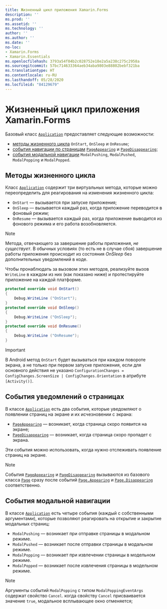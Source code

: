 ```yaml
---
title: Жизненный цикл приложения Xamarin.Forms
description: ''
ms.prod: ''
ms.assetid: ''
ms.technology: ''
author: ''
ms.author: ''
ms.date: ''
no-loc:
- Xamarin.Forms
- Xamarin.Essentials
ms.openlocfilehash: 3793a54f04b2c028752e18e2a5a238c275c2958a
ms.sourcegitcommit: 57bc714633364aeb34aba9803e88802bebf321ba
ms.translationtype: HT
ms.contentlocale: ru-RU
ms.lasthandoff: 05/28/2020
ms.locfileid: "84129679"
---
```

# <a name="xamarinforms-app-lifecycle"></a>Жизненный цикл приложения Xamarin.Forms

Базовый класс [`Application`](xref:Xamarin.Forms.Application) предоставляет следующие возможности:

- [методы жизненного цикла](#Lifecycle_Methods) `OnStart`, `OnSleep` и `OnResume`;
- [события навигации по страницам](#page) [`PageAppearing`](xref:Xamarin.Forms.Application.PageAppearing) и [`PageDisappearing`](xref:Xamarin.Forms.Application.PageDisappearing);
- [события модальной навигации](#modal) `ModalPushing`, `ModalPushed`, `ModalPopping` и `ModalPopped`.

<a name="Lifecycle_Methods" />

## <a name="lifecycle-methods"></a>Методы жизненного цикла

Класс [`Application`](xref:Xamarin.Forms.Application) содержит три виртуальных метода, которые можно переопределить для реагирования на изменения жизненного цикла:

- `OnStart` — вызывается при запуске приложения;
- `OnSleep` — вызывается каждый раз, когда приложение переводится в фоновый режим;
- `OnResume` — вызывается каждый раз, когда приложение выводится из фонового режима и его работа возобновляется.

> [!NOTE]
> Метода, отвечающего за завершение работы приложения, *не существует*. В обычных условиях (то есть не в случае сбоя) завершение работы приложения происходит из состояния *OnSleep* без дополнительных уведомлений в коде.

Чтобы пронаблюдать за вызовом этих методов, реализуйте вызов `WriteLine` в каждом из них (как показано ниже) и протестируйте приложение на каждой платформе.

```csharp
protected override void OnStart()
{
    Debug.WriteLine ("OnStart");
}
protected override void OnSleep()
{
    Debug.WriteLine ("OnSleep");
}
protected override void OnResume()
{
    Debug.WriteLine ("OnResume");
}
```

> [!IMPORTANT]
> В Android метод `OnStart` будет вызываться при каждом повороте экрана, а не только при первом запуске приложения, если для основного действия не указано `ConfigurationChanges = ConfigChanges.ScreenSize | ConfigChanges.Orientation` в атрибуте `[Activity()]`.

<a name="page" />

## <a name="page-notification-events"></a>События уведомлений о страницах

В классе [`Application`](xref:Xamarin.Forms.Application) есть два события, которые уведомляют о появлении страниц на экране и их исчезновении с экрана:

- [`PageAppearing`](xref:Xamarin.Forms.Application.PageAppearing) — возникает, когда страница скоро появится на экране;
- [`PageDisappearing`](xref:Xamarin.Forms.Application.PageDisappearing) — возникает, когда страница скоро пропадет с экрана.

Эти события можно использовать, когда нужно отслеживать появление страниц на экране.

> [!NOTE]
> События [`PageAppearing`](xref:Xamarin.Forms.Application.PageAppearing) и [`PageDisappearing`](xref:Xamarin.Forms.Application.PageDisappearing) вызываются из базового класса [`Page`](xref:Xamarin.Forms.Page) сразу после событий [`Page.Appearing`](xref:Xamarin.Forms.Page.Appearing) и [`Page.Disappearing`](xref:Xamarin.Forms.Page.Disappearing) соответственно.

<a name="modal" />

## <a name="modal-navigation-events"></a>События модальной навигации

В классе [`Application`](xref:Xamarin.Forms.Application) есть четыре события (каждый с собственными аргументами), которые позволяют реагировать на открытие и закрытие модальных страниц:

- `ModalPushing` — возникает при отправке страницы в модальном режиме.
- `ModalPushed` — возникает после отправки страницы в модальном режиме.
- `ModalPopping` — возникает при извлечении страницы в модельном режиме.
- `ModalPopped` — возникает после извлечения страницы в модельном режиме.

> [!NOTE]
> Аргументы событий `ModalPopping` с типом `ModalPoppingEventArgs` содержат свойство `Cancel`. когда свойству `Cancel` присваивается значение `true`, модальное всплывающее окно отменяется;
